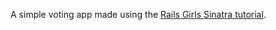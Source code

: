 A simple voting app made using the [Rails Girls Sinatra tutorial](http://guides.railsgirls.com/sinatra-app).
